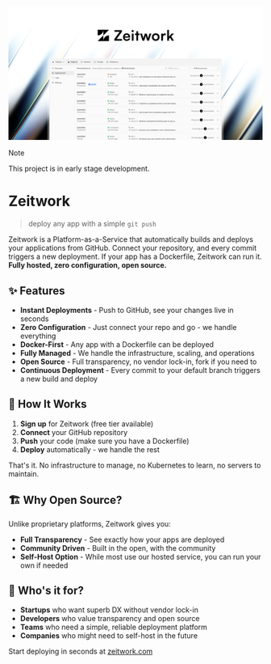 ![docs/assets/og.png](docs/assets/og-image.png)

> [!NOTE]
> This project is in early stage development.

# Zeitwork

> deploy any app with a simple `git push`

Zeitwork is a Platform-as-a-Service that automatically builds and deploys your applications from GitHub. Connect your repository, and every commit triggers a new deployment. If your app has a Dockerfile, Zeitwork can run it. **Fully hosted, zero configuration, open source.**

## ✨ Features

- **Instant Deployments** - Push to GitHub, see your changes live in seconds
- **Zero Configuration** - Just connect your repo and go - we handle everything
- **Docker-First** - Any app with a Dockerfile can be deployed
- **Fully Managed** - We handle the infrastructure, scaling, and operations
- **Open Source** - Full transparency, no vendor lock-in, fork if you need to
- **Continuous Deployment** - Every commit to your default branch triggers a new build and deploy

## 🚀 How It Works

1. **Sign up** for Zeitwork (free tier available)
2. **Connect** your GitHub repository
3. **Push** your code (make sure you have a Dockerfile)
4. **Deploy** automatically - we handle the rest

That's it. No infrastructure to manage, no Kubernetes to learn, no servers to maintain.

## 🏗️ Why Open Source?

Unlike proprietary platforms, Zeitwork gives you:

- **Full Transparency** - See exactly how your apps are deployed
- **Community Driven** - Built in the open, with the community
- **Self-Host Option** - While most use our hosted service, you can run your own if needed

## 🎯 Who's it for?

- **Startups** who want superb DX without vendor lock-in
- **Developers** who value transparency and open source
- **Teams** who need a simple, reliable deployment platform
- **Companies** who might need to self-host in the future

Start deploying in seconds at [zeitwork.com](https://zeitwork.com)
